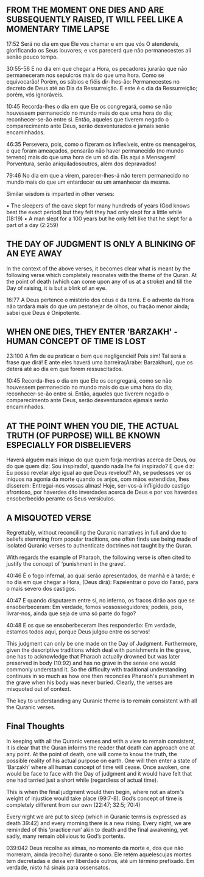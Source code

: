 ## FROM THE MOMENT ONE DIES AND ARE SUBSEQUENTLY RAISED, IT WILL FEEL LIKE A MOMENTARY TIME LAPSE

17:52
Será no dia em que Ele vos chamar e em que vós O atendereis, glorificando os Seus louvores; e vos parecerá que não permanecestes ali senão pouco tempo.

30:55-56
E no dia em que chegar a Hora, os pecadores jurarão que não permaneceram nos sepulcros mais do que uma hora. Como se equivocarão! Porém, os sábios e fiéis dir-lhes-ão: Permanecestes no decreto de Deus até ao Dia da Ressurreição. E este é o dia da Ressurreição; porém, vós ignoráveis.

10:45
Recorda-lhes o dia em que Ele os congregará, como se não houvessem permanecido no mundo mais do que uma hora do dia; reconhecer-se-ão entre si. Então, aqueles que tiverem negado o comparecimento ante Deus, serão desventurados e jamais serão encaminhados.

46:35
Persevera, pois, como o fizeram os inflexíveis, entre os mensageiros, e que foram ameaçados, pensarão não haver permanecido (no mundo terreno) mais do que uma hora de um só dia. Eis aqui a Mensagem! Porventura, serão aniquiladosoutros, além dos depravados!

79:46
No dia em que a virem, parecer-lhes-á não terem permanecido no mundo mais do que um entardecer ou um amanhecer da mesma.

Similar wisdom is imparted in other verses:

• The sleepers of the cave slept for many hundreds of years (God knows best the exact period) but they felt they had only slept for a little while (18:19)
• A man slept for a 100 years but he only felt like that he slept for a part of a day (2:259)

## THE DAY OF JUDGMENT IS ONLY A BLINKING OF AN EYE AWAY

In the context of the above verses, it becomes clear what is meant by the following verse which completely resonates with the theme of the Quran. At the point of death (which can come upon any of us at a stroke) and till the Day of raising, it is but a blink of an eye.

16:77
A Deus pertence o mistério dos céus e da terra. E o advento da Hora não tardará mais do que um pestanejar de olhos, ou fração menor ainda; sabei que Deus é Onipotente.

## WHEN ONE DIES, THEY ENTER 'BARZAKH' - HUMAN CONCEPT OF TIME IS LOST

23:100
A fim de eu praticar o bem que negligenciei! Pois sim! Tal será a frase que dirá! E ante eles haverá uma barreira(Arabe: Barzakhun), que os deterá até ao dia em que forem ressuscitados.

10:45
Recorda-lhes o dia em que Ele os congregará, como se não houvessem permanecido no mundo mais do que uma hora do dia; reconhecer-se-ão entre si. Então, aqueles que tiverem negado o comparecimento ante Deus, serão desventurados ejamais serão encaminhados.

## AT THE POINT WHEN YOU DIE, THE ACTUAL TRUTH (OF PURPOSE) WILL BE KNOWN ESPECIALLY FOR DISBELIEVERS

Haverá alguém mais iníquo do que quem forja mentiras acerca de Deus, ou do que quem diz: Sou inspirado!, quando nada lhe foi inspirado? E que diz: Eu posso revelar algo igual ao que Deus revelou!? Ah, se pudesses ver os iníquos na agonia da morte quando os anjos, com mãos estendidas, lhes disserem: Entregai-nos vossas almas! Hoje, ser-vos-á infligidodo castigo afrontoso, por haverdes dito inverdades acerca de Deus e por vos haverdes ensoberbecido perante os Seus versículos.

## A MISQUOTED VERSE

Regrettably, without reconciling the Quranic narratives in full and due to beliefs stemming from
popular traditions, one often finds use being made of isolated Quranic verses to authenticate
doctrines not taught by the Quran.

With regards the example of Pharaoh, the following verse is often cited to justify the concept of
‘punishment in the grave’.

40:46
É o fogo infernal, ao qual serão apresentados, de manhã e à tarde; e no dia em que chegar a Hora, (Deus dirá): Fazeientrar o povo do Faraó, para o mais severo dos castigos.

40:47
E quando disputarem entre si, no inferno, os fracos dirão aos que se ensoberbeceram: Em verdade, fomos vossosseguidores; podeis, pois, livrar-nos, ainda que seja de uma só parte do fogo?

40:48
E os que se ensoberbeceram lhes responderão: Em verdade, estamos todos aqui, porque Deus julgou entre os servos!


This judgment can only be one made on the Day of Judgment.
Furthermore, given the descriptive traditions which deal with punishments in the grave, one has to
acknowledge that Pharaoh actually drowned but was later preserved in body (10:92) and has no
grave in the sense one would commonly understand it. So the difficulty with traditional
understanding continues in so much as how one then reconciles Pharaoh's punishment in the grave
when his body was never buried. Clearly, the verses are misquoted out of context.

The key to understanding any Quranic theme is to remain consistent with all the Quranic verses.


## Final Thoughts

In keeping with all the Quranic verses and with a view to remain consistent, it is clear that the Quran
informs the reader that death can approach one at any point. At the point of death, one will come to
know the truth, the possible reality of his actual purpose on earth. One will then enter a state of
‘Barzakh’ where all human concept of time will cease. Once awoken, one would be face to face with
the Day of judgment and it would have felt that one had tarried just a short while (regardless of
actual time).

This is when the final judgment would then begin, where not an atom's weight of injustice would
take place (99:7-8). God’s concept of time is completely different from our own (22:47; 32:5; 70:4)

Every night we are put to sleep (which in Quranic terms is expressed as death 39:42) and every
morning there is a new rising. Every night, we are reminded of this ‘practice run’ akin to death and
the final awakening, yet sadly, many remain oblivious to God’s portents.

039:042
Deus recolhe as almas, no momento da morte e, dos que não morreram, ainda (recolhe) durante o sono. Ele retém aquelescujas mortes tem decretadas e deixa em liberdade outros, até um término prefixado. Em verdade, nisto há sinais para ossensatos.
